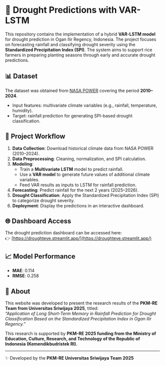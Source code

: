# 🌾 Drought Predictions with VAR-LSTM  

This repository contains the implementation of a hybrid **VAR-LSTM model** for drought prediction in Ogan Ilir Regency, Indonesia. The project focuses on forecasting rainfall and classifying drought severity using the **Standardized Precipitation Index (SPI)**. The system aims to support rice farmers in preparing planting seasons through early and accurate drought predictions.  

## 📊 Dataset  
The dataset was obtained from [NASA POWER](https://power.larc.nasa.gov/) covering the period **2010–2024**.  
- Input features: multivariate climate variables (e.g., rainfall, temperature, humidity).  
- Target: rainfall prediction for generating SPI-based drought classification.  

## 🔄 Project Workflow  
1. **Data Collection**: Download historical climate data from NASA POWER (2010–2024).  
2. **Data Preprocessing**: Cleaning, normalization, and SPI calculation.  
3. **Modeling**:  
   - Train a **Multivariate LSTM** model to predict rainfall.  
   - Use a **VAR model** to generate future values of additional climate variables.  
   - Feed VAR results as inputs to LSTM for rainfall prediction.  
4. **Forecasting**: Predict rainfall for the next 2 years (2025–2026).  
5. **Drought Classification**: Apply the Standardized Precipitation Index (SPI) to categorize drought severity.  
6. **Deployment**: Display the predictions in an interactive dashboard.  

## 🌐 Dashboard Access  
The drought prediction dashboard can be accessed here:  
👉 [https://droughteye.streamlit.app/](https://droughteye.streamlit.app/)  

## 📈 Model Performance  
- **MAE**: 0.114  
- **RMSE**: 0.258  

## 📖 About  
This website was developed to present the research results of the **PKM-RE Team from Universitas Sriwijaya 2025**, titled:  
*“Application of Long Short-Term Memory in Rainfall Prediction for Drought Classification Based on the Standardized Precipitation Index in Ogan Ilir Regency.”*  

This research is supported by **PKM-RE 2025 funding from the Ministry of Education, Culture, Research, and Technology of the Republic of Indonesia (Kemendikbudristek RI).**  

---

✨ Developed by the **PKM-RE Universitas Sriwijaya Team 2025**  
